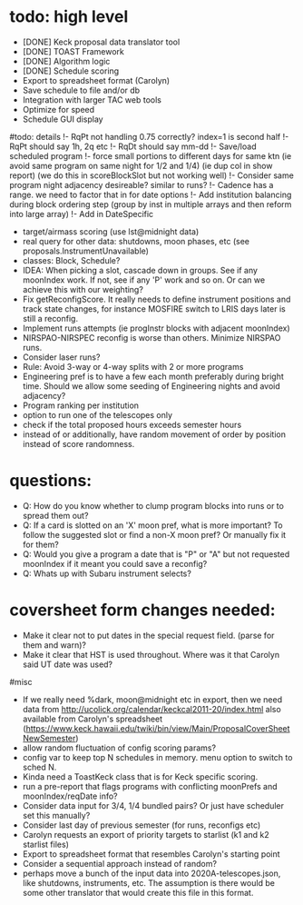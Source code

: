 # todo: high level
- [DONE] Keck proposal data translator tool
- [DONE] TOAST Framework
- [DONE] Algorithm logic
- [DONE] Schedule scoring
- Export to spreadsheet format (Carolyn)
- Save schedule to file and/or db
- Integration with larger TAC web tools
- Optimize for speed
- Schedule GUI display




#todo: details
!- RqPt not handling 0.75 correctly?  index=1 is second half
!- RqPt should say 1h, 2q etc
!- RqDt should say mm-dd
!- Save/load scheduled program 
!- force small portions to different days for same ktn (ie avoid same program on same night for 1/2 and 1/4) (ie dup col in show report) (we do this in scoreBlockSlot but not working well)
!- Consider same program night adjacency desireable? similar to runs? 
!- Cadence has a range.  we need to factor that in for date options
!- Add institution balancing during block ordering step (group by inst in multiple arrays and then reform into large array)
!- Add in DateSpecific
- target/airmass scoring (use lst@midnight data)
- real query for other data: shutdowns, moon phases, etc (see proposals.InstrumentUnavailable)
- classes: Block, Schedule?
- IDEA: When picking a slot, cascade down in groups. See if any moonIndex work.  If not, see if any 'P' work and so on.  Or can we achieve this with our weighting?
- Fix getReconfigScore. It really needs to define instrument positions and track state changes, for instance MOSFIRE switch to LRIS days later is still a reconfig.
- Implement runs attempts (ie progInstr blocks with adjacent moonIndex)
- NIRSPAO-NIRSPEC reconfig is worse than others.  Minimize NIRSPAO runs.  
- Consider laser runs?
- Rule: Avoid 3-way or 4-way splits with 2 or more programs
- Engineering pref is to have a few each month preferably during bright time.  Should we allow some seeding of Engineering nights and avoid adjacency?
- Program ranking per institution
- option to run one of the telescopes only
- check if the total proposed hours exceeds semester hours
- instead of or additionally, have random movement of order by position instead of score randomness.



# questions: 
- Q: How do you know whether to clump program blocks into runs or to spread them out?
- Q: If a card is slotted on an 'X' moon pref, what is more important?  To follow the suggested slot or find a non-X moon pref?  Or manually fix it for them?
- Q: Would you give a program a date that is "P" or "A" but not requested moonIndex if it meant you could save a reconfig?
- Q: Whats up with Subaru instrument selects?





# coversheet form changes needed:
- Make it clear not to put dates in the special request field. (parse for them and warn)?
- Make it clear that HST is used throughout.  Where was it that Carolyn said UT date was used?




#misc
- If we really need %dark, moon@midnight etc in export, then we need data from http://ucolick.org/calendar/keckcal2011-20/index.html also available from Carolyn's spreadsheet (https://www.keck.hawaii.edu/twiki/bin/view/Main/ProposalCoverSheetNewSemester)
- allow random fluctuation of config scoring params?
- config var to keep top N schedules in memory.  menu option to switch to sched N.
- Kinda need a ToastKeck class that is for Keck specific scoring.
- run a pre-report that flags programs with conflicting moonPrefs and moonIndex/reqDate info?
- Consider data input for 3/4, 1/4 bundled pairs?  Or just have scheduler set this manually?
- Consider last day of previous semester (for runs, reconfigs etc)
- Carolyn requests an export of priority targets to starlist (k1 and k2 starlist files)
- Export to spreadsheet format that resembles Carolyn's starting point
- Consider a sequential approach instead of random?
- perhaps move a bunch of the input data into 2020A-telescopes.json, like shutdowns, instruments, etc.  The assumption is there would be some other translator that would create this file in this format.

